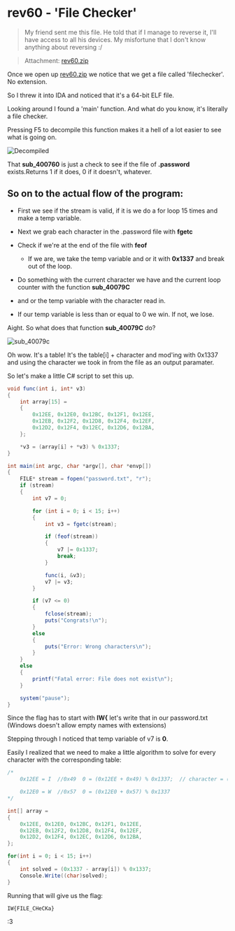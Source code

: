 # rev60 - 'File Checker'

>   My friend sent me this file. He told that if I manage to reverse it, I'll
>   have access to all his devices. My misfortune that I don't know anything
>   about reversing :/

>   Attachment: [rev60.zip](./rev60.zip)

Once we open up [rev60.zip](./rev60.zip) we notice that we get a file called 'filechecker'. No extension. 

So I threw it into IDA and noticed that it's a 64-bit ELF file.

Looking around I found a 'main' function. And what do you know, it's literally a file checker.

Pressing F5 to decompile this function makes it a hell of a lot easier to see what is going on.

![Decompiled](http://i.imgur.com/SSk7BNp.png)

That **sub_400760** is just a check to see if the file of **.password** exists.Returns 1 if it does, 0 if it doesn't, whatever.

So on to the actual flow of the program:
---
* First we see if the stream is valid, if it is we do a for loop 15 times and make a temp variable.

* Next we grab each character in the .password file with **fgetc**
* Check if we're at the end of the file with **feof**
    * If we are, we take the temp variable and or it with **0x1337** and break out of the loop.

* Do something with the current character we have and the current loop counter with the function **sub_40079C**
* and or the temp variable with the character read in.

* If our temp variable is less than or equal to 0 we win. If not, we lose.

Aight. So what does that function **sub_40079C** do?

![sub_40079c](http://i.imgur.com/TxuivEy.png)

Oh wow. It's a table! It's the table[i] + character and mod'ing with 0x1337 and using the character we took in from the file as an output paramater.

So let's make a little C# script to set this up.

```csharp
void func(int i, int* v3)
{
    int array[15] =
    {
        0x12EE, 0x12E0, 0x12BC, 0x12F1, 0x12EE,
        0x12EB, 0x12F2, 0x12D8, 0x12F4, 0x12EF,
        0x12D2, 0x12F4, 0x12EC, 0x12D6, 0x12BA,
    };

    *v3 = (array[i] + *v3) % 0x1337;
}

int main(int argc, char *argv[], char *envp[])
{
    FILE* stream = fopen("password.txt", "r");
    if (stream)
    {
        int v7 = 0;

        for (int i = 0; i < 15; i++)
        {
            int v3 = fgetc(stream);

            if (feof(stream))
            {
                v7 |= 0x1337;
                break;
            }

            func(i, &v3);
            v7 |= v3;
        }

        if (v7 <= 0)
        {
            fclose(stream);
            puts("Congrats!\n");
        }
        else
        {
            puts("Error: Wrong characters\n");
        }
    }
    else
    {
        printf("Fatal error: File does not exist\n");
    }

    system("pause");
}
```

Since the flag has to start with **IW{** let's write that in our password.txt (Windows doesn't allow empty names with extensions)

Stepping through I noticed that temp variable of v7 is **0**. 

Easily I realized that we need to make a little algorithm to solve for every character with the corresponding table:

```csharp
/*
    0x12EE = I  //0x49  0 = (0x12EE + 0x49) % 0x1337;  // character = (0x1337 - array[i]) % 0x1337

    0x12E0 = W  //0x57  0 = (0x12E0 + 0x57) % 0x1337
*/

int[] array =
{
    0x12EE, 0x12E0, 0x12BC, 0x12F1, 0x12EE,
    0x12EB, 0x12F2, 0x12D8, 0x12F4, 0x12EF,
    0x12D2, 0x12F4, 0x12EC, 0x12D6, 0x12BA,
};

for(int i = 0; i < 15; i++)
{
    int solved = (0x1337 - array[i]) % 0x1337;
    Console.Write((char)solved);
}
```

Running that will give us the flag: 

```
IW{FILE_CHeCKa}
```

:3

